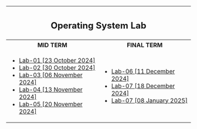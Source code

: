 <table>
  <tr>
    <th colspan = "2">
      <h2>Operating System Lab</h2>
    </th>
  </tr>
  <tr>
    <th>
      MID TERM
    </th>
    <th>
      FINAL TERM
    </th>
  </tr>
  <tr>
    <td>
      <ul>
        <li>
          <a href = "https://github.com/encodeshohan/Operating-System-Lab/tree/main/Windows-Terminal-23-Oct">Lab-01 [23 October 2024]</a>
        </li>
        <li>
          <a href = "https://github.com/encodeshohan/Operating-System-Lab/tree/main/Linux-Terminal-30-Oct">Lab-02 [30 October 2024]</a>
        </li>
        <li>
          <a href = "https://github.com/encodeshohan/Operating-System-Lab/tree/main/Linux-Terminal-06-Nov">Lab-03 [06 November 2024]</a>
        </li>
        <li>
          <a href = "https://github.com/encodeshohan/Operating-System-Lab/tree/main/Linux-Terminal-13-Nov">Lab-04 [13 November 2024]</a>
        </li>
        <li>
          <a href = "https://github.com/encodeshohan/Operating-System-Lab/tree/main/Linux-Terminal-20-Nov">Lab-05 [20 November 2024]</a> 
        </li>
      </ul>      
    </td>
    <td>
      <ul>
        <li>
          <a href = "https://github.com/encodeshohan/Operating-System-Lab/tree/main/Linux-Terminal-11-Dec">Lab-06 [11 December 2024]</a>
        </li>
        <li>
          <a href = "https://github.com/encodeshohan/Operating-System-Lab/tree/main/Linux-Terminal-18-Dec">Lab-07 [18 December 2024]</a>
        </li>
        <li>
          <a href = "https://github.com/encodeshohan/Operating-System-Lab/tree/main/Linux-Terminal-08-Jan">Lab-07 [08 January 2025]</a>
        </li>
      </ul>
    </td>
  </tr>
</table>
